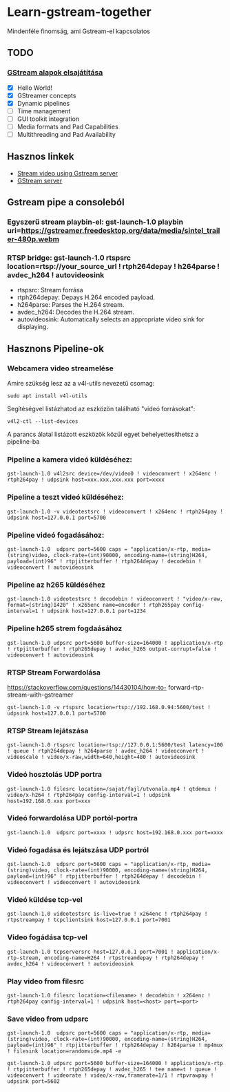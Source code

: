 # Learn-gstream-together
Mindenféle finomság, ami Gstream-el kapcsolatos

## TODO
### [GStream alapok elsajátítása](https://gstreamer.freedesktop.org/documentation/tutorials/basic/hello-world.html?gi-language=c)
 - [x] Hello World!
 - [x] GStreamer concepts
 - [x] Dynamic pipelines
 - [ ] Time management
 - [ ] GUI toolkit integration
 - [ ] Media formats and Pad Capabilities
 - [ ] Multithreading and Pad Availability

## Hasznos linkek
 - [Stream video using Gstream server](https://pmungekar7.medium.com/stream-video-using-gstreamer-rtsp-server-ca498f4a54bd)
 - [GStream server](https://github.com/GStreamer/gst-rtsp-server)


## Gstream pipe a consoleból
### Egyszerű stream playbin-el: gst-launch-1.0 playbin uri=https://gstreamer.freedesktop.org/data/media/sintel_trailer-480p.webm

### RTSP bridge: gst-launch-1.0 rtspsrc location=rtsp://your_source_url ! rtph264depay ! h264parse ! avdec_h264 ! autovideosink
 - rtspsrc: Stream forrása
 - rtph264depay: Depays H.264 encoded payload.
 - h264parse: Parses the H.264 stream.
 - avdec_h264: Decodes the H.264 stream.
 - autovideosink: Automatically selects an appropriate video sink for displaying.


## Hasznons Pipeline-ok

### Webcamera video streamelése

 Amire szükség lesz az a v4l-utils nevezetű csomag:

 ```sudo apt install v4l-utils```

 Segítéségvel listázhatod az eszközön található "videó forrásokat":

 ```v4l2-ctl --list-devices```

 A parancs álatal listázott eszközök közül egyet behelyettesíthetsz a pipeline-ba

### Pipeline a kamera videó küldéséhez:

```gst-launch-1.0 v4l2src device=/dev/video0 ! videoconvert ! x264enc ! rtph264pay ! udpsink host=xxx.xxx.xxx.xxx port=xxxx```

### Pipeline a teszt videó küldéséhez:

```gst-launch-1.0 -v videotestsrc ! videoconvert ! x264enc ! rtph264pay ! udpsink host=127.0.0.1 port=5700```

### Pipeline videó fogadásához:

 ```gst-launch-1.0  udpsrc port=5600 caps = "application/x-rtp, media=(string)video, clock-rate=(int)90000, encoding-name=(string)H264, payload=(int)96" ! rtpjitterbuffer ! rtph264depay ! decodebin ! videoconvert ! autovideosink```

### Pipeline az h265 küldéséhez

```gst-launch-1.0 videotestsrc ! decodebin ! videoconvert ! "video/x-raw, format=(string)I420" ! x265enc name=encoder ! rtph265pay config-interval=1 ! udpsink host=127.0.0.1 port=1234```

### Pipeline h265 strem fogdaásához

```gst-launch-1.0 udpsrc port=5600 buffer-size=164000 ! application/x-rtp ! rtpjitterbuffer ! rtph265depay ! avdec_h265 output-corrupt=false ! videoconvert ! autovideosink```

### RTSP Stream Forwardolása

 https://stackoverflow.com/questions/14430104/how-to-   forward-rtp-stream-with-gstreamer

 ```gst-launch-1.0 -v rtspsrc location=rtsp://192.168.0.94:5600/test ! udpsink host=127.0.0.1 port=5700```

### RTSP Stream lejátszása

 ```gst-launch-1.0 rtspsrc location=rtsp://127.0.0.1:5600/test latency=100 ! queue ! rtph264depay ! h264parse ! avdec_h264 ! videoconvert ! videoscale ! video/x-raw,width=640,height=480 ! autovideosink```

### Videó hosztolás UDP portra

```gst-launch-1.0 filesrc location=/sajat/fajl/utvonala.mp4 ! qtdemux ! video/x-h264 ! rtph264pay config-interval=1 ! udpsink host=192.168.0.xxx port=xxx```

### Videó forwardolása UDP portól-portra

```gst-launch-1.0  udpsrc port=xxxx ! udpsrc host=192.168.0.xxx port=xxxx```

### Videó fogadása és lejátszása UDP portról

```gst-launch-1.0  udpsrc port=5600 caps = "application/x-rtp, media=(string)video, clock-rate=(int)90000, encoding-name=(string)H264, payload=(int)96" ! rtpjitterbuffer ! rtph264depay ! decodebin ! videoconvert ! videoconvert ! autovideosink```

### Videó küldése tcp-vel

```gst-launch-1.0 videotestsrc is-live=true ! x264enc ! rtph264pay ! rtpstreampay ! tcpclientsink host=127.0.0.1 port=7001```

### Video fogádása tcp-vel

```gst-launch-1.0 tcpserversrc host=127.0.0.1 port=7001 ! application/x-rtp-stream, encoding-name=H264 ! rtpstreamdepay ! rtph264depay ! avdec_h264 ! videoconvert ! autovideosink```

### Play video from filesrc 

```gst-launch-1.0 filesrc location=<filename> ! decodebin ! x264enc ! rtph264pay config-interval=1 ! udpsink host=<host> port=<port>```

### Save video from udpsrc 

```gst-launch-1.0  udpsrc port=5600 caps = "application/x-rtp, media=(string)video, clock-rate=(int)90000, encoding-name=(string)H264, payload=(int)96" ! rtpjitterbuffer ! rtph264depay ! h264parse ! mp4mux ! filesink location=randomvide.mp4 -e```

```gst-launch-1.0 udpsrc port=5600 buffer-size=164000 ! application/x-rtp ! rtpjitterbuffer ! rtph265depay ! avdec_h265 ! tee name=t ! queue ! videoconvert ! videorate ! video/x-raw,framerate=1/1 ! rtpvrawpay ! udpsink port=5602```




  
